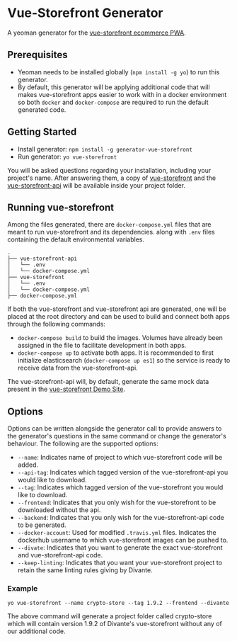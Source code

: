 # Vue-Storefront Generator
A yeoman generator for the [vue-storefront ecommerce PWA](https://github.com/DivanteLtd/vue-storefront).

## Prerequisites
- Yeoman needs to be installed globally (`npm install -g yo`) to run this generator.
- By default, this generator will be applying additional code that will makes vue-storefront apps easier to work with in a docker environment so both `docker` and `docker-compose` are required to run the default generated code.

## Getting Started
- Install generator: `npm install -g generator-vue-storefront`
- Run generator: `yo vue-storefront`

You will be asked questions regarding your installation, including your project's name. After answering them, a copy of   [vue-storefront](https://github.com/DivanteLtd/vue-storefront) and the [vue-storefront-api](https://github.com/DivanteLtd/vue-storefront-api) will be available inside your project folder.

## Running vue-storefront
Among the files generated, there are `docker-compose.yml` files that are meant to run vue-storefront and its dependencies. along with `.env` files containing the default environmental variables.

```
.
├── vue-storefront-api
│   └── .env
│   └── docker-compose.yml
├── vue-storefront
│   └── .env
│   └── docker-compose.yml
├── docker-compose.yml

```

If both the vue-storefront and vue-storefront api are generated, one will be placed at the root directory and can be used to build and connect both apps through the following commands:

- `docker-compose build` to build the images. Volumes have already been assigned in the file to facilitate development in both apps.
- `docker-compose up` to activate both apps. It is recommended to first initialize elasticsearch (`docker-compose up es1`) so the service is ready to receive data from the vue-storefront-api.

The vue-storefront-api will, by default, generate the same mock data present in the [vue-storefront Demo Site](https://demo.vuestorefront.io/).

## Options
Options can be written alongside the generator call to provide answers to the generator's questions in the same command or change the generator's behaviour. The following are the supported options:

- `--name`: Indicates name of project to which vue-storefront code will be added.
- `--api-tag`: Indicates which tagged version of the vue-storefront-api you would like to download.
- `--tag`: Indicates which tagged version of the vue-storefront you would like to download.
- `--frontend`: Indicates that you only wish for the vue-storefront to be downloaded without the api.
-  `--backend`: Indicates that you only wish for the vue-storefront-api code to be generated.
- `--docker-account`: Used for modified `.travis.yml` files. Indicates the dockerhub username to which vue-storefront images can be pushed to.
- `--divate`: Indicates that you want to generate the exact vue-storefront and vue-storefront-api code.
- `--keep-linting`: Indicates that you want your vue-storefront project to retain the same linting rules giving by Divante.


### Example

```
yo vue-storefront --name crypto-store --tag 1.9.2 --frontend --divante 
```

The above command will generate a project folder called crypto-store which will contain version 1.9.2 of Divante's vue-storefront without any of our additional code.
